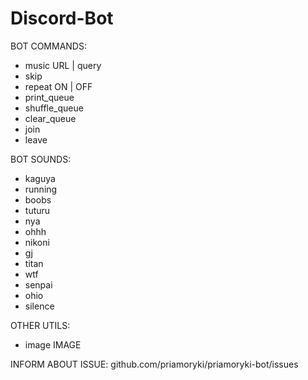 # Discord-Bot

BOT COMMANDS:
* music URL | query
* skip
* repeat ON | OFF
* print_queue
* shuffle_queue
* clear_queue
* join
* leave

BOT SOUNDS:
* kaguya
* running
* boobs
* tuturu
* nya
* ohhh
* nikoni
* gj
* titan
* wtf
* senpai
* ohio
* silence

OTHER UTILS:
* image IMAGE

INFORM ABOUT ISSUE: 
github.com/priamoryki/priamoryki-bot/issues